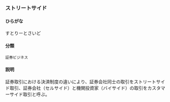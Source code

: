 <div style="display:none;">

## [あ行](securities-terms?id=あ行)
## [か行](securities-terms?id=か行)
## [さ行](securities-terms?id=さ行)

</div>

### ストリートサイド

#### ひらがな

すとりーとさいど

#### 分類

`証券ビジネス`

#### 説明

証券取引における決済制度の違いにより、証券会社同士の取引をストリートサイド取引、証券会社（セルサイド）と機関投資家（バイサイド）の取引をカスタマーサイド取引と呼ぶ。

<div style="display:none;">

## [た行](securities-terms?id=た行)
## [な行](securities-terms?id=な行)
## [は行](securities-terms?id=は行)
## [ま行](securities-terms?id=ま行)
## [や行](securities-terms?id=や行)
## [ら行](securities-terms?id=ら行)
## [わ行](securities-terms?id=わ行)
## [英数字・記号](securities-terms?id=英数字・記号)

</div>

